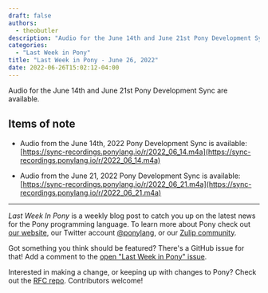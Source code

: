```yaml
---
draft: false
authors:
  - theobutler
description: "Audio for the June 14th and June 21st Pony Development Sync are available."
categories:
  - "Last Week in Pony"
title: "Last Week in Pony - June 26, 2022"
date: 2022-06-26T15:02:12-04:00
---
```


Audio for the June 14th and June 21st Pony Development Sync are available.

<!-- more -->

## Items of note

- Audio from the June 14th, 2022 Pony Development Sync is available: [https://sync-recordings.ponylang.io/r/2022_06_14.m4a](https://sync-recordings.ponylang.io/r/2022_06_14.m4a)

- Audio from the June 21, 2022 Pony Development Sync is available: [https://sync-recordings.ponylang.io/r/2022_06_21.m4a](https://sync-recordings.ponylang.io/r/2022_06_21.m4a)

---

_Last Week In Pony_ is a weekly blog post to catch you up on the latest news for the Pony programming language. To learn more about Pony check out [our website](https://ponylang.io), our Twitter account [@ponylang](https://twitter.com/ponylang), or our [Zulip community](https://ponylang.zulipchat.com).

Got something you think should be featured? There's a GitHub issue for that! Add a comment to the [open "Last Week in Pony" issue](https://github.com/ponylang/ponylang.github.io/issues?q=is%3Aissue+is%3Aopen+label%3Alast-week-in-pony).

Interested in making a change, or keeping up with changes to Pony? Check out the [RFC repo](https://github.com/ponylang/rfcs). Contributors welcome!
